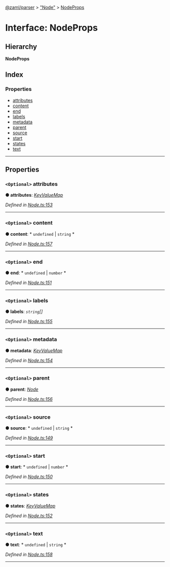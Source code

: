 [@zaml/parser](../README.md) > ["Node"](../modules/_node_.md) > [NodeProps](../interfaces/_node_.nodeprops.md)

# Interface: NodeProps

## Hierarchy

**NodeProps**

## Index

### Properties

* [attributes](_node_.nodeprops.md#attributes)
* [content](_node_.nodeprops.md#content)
* [end](_node_.nodeprops.md#end)
* [labels](_node_.nodeprops.md#labels)
* [metadata](_node_.nodeprops.md#metadata)
* [parent](_node_.nodeprops.md#parent)
* [source](_node_.nodeprops.md#source)
* [start](_node_.nodeprops.md#start)
* [states](_node_.nodeprops.md#states)
* [text](_node_.nodeprops.md#text)

---

## Properties

<a id="attributes"></a>

### `<Optional>` attributes

**● attributes**: *[KeyValueMap](../modules/_node_.md#keyvaluemap)*

*Defined in [Node.ts:153](https://github.com/nexushubs/zaml-lang/blob/820ece7/packages/zaml-parser/src/Node.ts#L153)*

___
<a id="content"></a>

### `<Optional>` content

**● content**: * `undefined` &#124; `string`
*

*Defined in [Node.ts:157](https://github.com/nexushubs/zaml-lang/blob/820ece7/packages/zaml-parser/src/Node.ts#L157)*

___
<a id="end"></a>

### `<Optional>` end

**● end**: * `undefined` &#124; `number`
*

*Defined in [Node.ts:151](https://github.com/nexushubs/zaml-lang/blob/820ece7/packages/zaml-parser/src/Node.ts#L151)*

___
<a id="labels"></a>

### `<Optional>` labels

**● labels**: *`string`[]*

*Defined in [Node.ts:155](https://github.com/nexushubs/zaml-lang/blob/820ece7/packages/zaml-parser/src/Node.ts#L155)*

___
<a id="metadata"></a>

### `<Optional>` metadata

**● metadata**: *[KeyValueMap](../modules/_node_.md#keyvaluemap)*

*Defined in [Node.ts:154](https://github.com/nexushubs/zaml-lang/blob/820ece7/packages/zaml-parser/src/Node.ts#L154)*

___
<a id="parent"></a>

### `<Optional>` parent

**● parent**: *[Node](../classes/_node_.node.md)*

*Defined in [Node.ts:156](https://github.com/nexushubs/zaml-lang/blob/820ece7/packages/zaml-parser/src/Node.ts#L156)*

___
<a id="source"></a>

### `<Optional>` source

**● source**: * `undefined` &#124; `string`
*

*Defined in [Node.ts:149](https://github.com/nexushubs/zaml-lang/blob/820ece7/packages/zaml-parser/src/Node.ts#L149)*

___
<a id="start"></a>

### `<Optional>` start

**● start**: * `undefined` &#124; `number`
*

*Defined in [Node.ts:150](https://github.com/nexushubs/zaml-lang/blob/820ece7/packages/zaml-parser/src/Node.ts#L150)*

___
<a id="states"></a>

### `<Optional>` states

**● states**: *[KeyValueMap](../modules/_node_.md#keyvaluemap)*

*Defined in [Node.ts:152](https://github.com/nexushubs/zaml-lang/blob/820ece7/packages/zaml-parser/src/Node.ts#L152)*

___
<a id="text"></a>

### `<Optional>` text

**● text**: * `undefined` &#124; `string`
*

*Defined in [Node.ts:158](https://github.com/nexushubs/zaml-lang/blob/820ece7/packages/zaml-parser/src/Node.ts#L158)*

___

